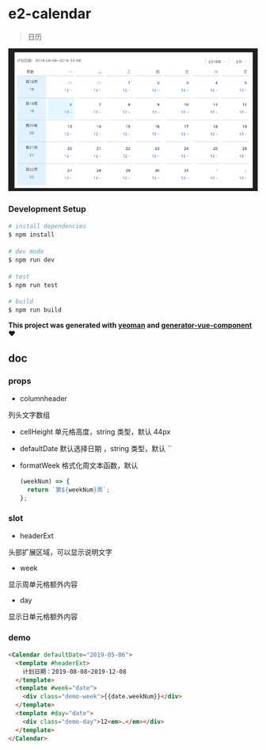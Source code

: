 # e2-calendar

> 日历

<div style="text-align:center">
  <img src="preview.png" alt="calendar" title="calendar"/>
</div>

### Development Setup

```bash
# install dependencies
$ npm install

# dev mode
$ npm run dev

# test
$ npm run test

# build
$ npm run build
```

**This project was generated with [yeoman](http://yeoman.io/) and [generator-vue-component](https://github.com/ianaya89/generator-vue-component) :heart:**

## doc

### props

- columnheader

列头文字数组

- cellHeight
  单元格高度，string 类型，默认 44px

- defaultDate
  默认选择日期 ，string 类型，默认 ``

- formatWeek
  格式化周文本函数，默认
  ```js
  (weekNum) => {
    return `第${weekNum}周`;
  };
  ```

### slot

- headerExt

头部扩展区域，可以显示说明文字

- week

显示周单元格额外内容

- day

显示日单元格额外内容

### demo

```html
<Calendar defaultDate="2019-05-06">
  <template #headerExt>
    计划日期：2019-08-08~2019-12-08
  </template>
  <template #week="date">
    <div class="demo-week">{{date.weekNum}}</div>
  </template>
  <template #day="date">
    <div class="demo-day">12<em>.</em></div>
  </template>
</Calendar>
```
